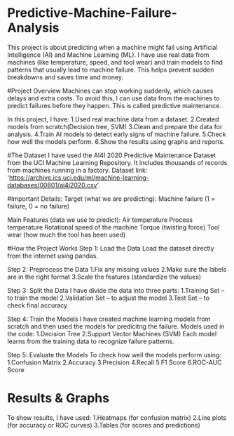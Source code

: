# Predictive-Machine-Failure-Analysis
This project is about predicting when a machine might fail using Artificial Intelligence (AI) and Machine Learning (ML). I have use real data from machines (like temperature, speed, and tool wear) and train models to find patterns that usually lead to machine failure. This helps prevent sudden breakdowns and saves time and money.

#Project Overview
Machines can stop working suddenly, which causes delays and extra costs. To avoid this, I can use data from the machines to predict failures before they happen. This is called predictive maintenance.

In this project, I have:
1.Used real machine data from a dataset.
2.Created models from scratch(Decision tree, SVM)
3.Clean and prepare the data for analysis.
4.Train AI models to detect early signs of machine failure.
5.Check how well the models perform.
6.Show the results using graphs and reports.

#The Dataset
I have used the AI4I 2020 Predictive Maintenance Dataset from the UCI Machine Learning Repository. It includes thousands of records from machines running in a factory.
Dataset link: 'https://archive.ics.uci.edu/ml/machine-learning-databases/00601/ai4i2020.csv'.

#Important Details:
Target (what we are predicting):
Machine failure (1 = failure, 0 = no failure)

Main Features (data we use to predict):
Air temperature
Process temperature
Rotational speed of the machine
Torque (twisting force)
Tool wear (how much the tool has been used)

#How the Project Works
Step 1: Load the Data
Load the dataset directly from the internet using pandas.

Step 2: Preprocess the Data
1.Fix any missing values
2.Make sure the labels are in the right format
3.Scale the features (standardize the values)

Step 3: Split the Data
I have divide the data into three parts:
1.Training Set – to train the model
2.Validation Set – to adjust the model
3.Test Set – to check final accuracy

Step 4: Train the Models
I have created machine learning models from scratch and then used the models for predicitng the failure. 
Models used in the code: 
1.Decision Tree
2.Support Vector Machines (SVM)
Each model learns from the training data to recognize failure patterns.

Step 5: Evaluate the Models
To check how well the models perform using:
1.Confusion Matrix
2.Accuracy
3.Precision
4.Recall
5.F1 Score
6.ROC-AUC Score

# Results & Graphs
To show results, I have used:
1.Heatmaps (for confusion matrix)
2.Line plots (for accuracy or ROC curves)
3.Tables (for scores and predictions)
